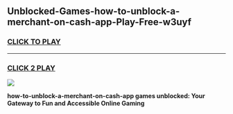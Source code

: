 
## Unblocked-Games-how-to-unblock-a-merchant-on-cash-app-Play-Free-w3uyf
<h3>
<a href="https://premium76.site?title=how-to-unblock-a-merchant-on-cash-app&ref=23A">CLICK TO PLAY</a></h3>
<hr>

<h3>
<a href="https://premium76.site?title=how-to-unblock-a-merchant-on-cash-app&ref=23A">CLICK 2 PLAY</a>
  
</h3>

<a href="https://premium76.site?title=how-to-unblock-a-merchant-on-cash-app&ref=23A"><img src="https://clearcache.store/games.png"></a>


**how-to-unblock-a-merchant-on-cash-app games unblocked: Your Gateway to Fun and Accessible Online Gaming**
